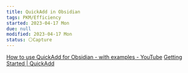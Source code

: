 ```yaml
---
title: QuickAdd in Obsidian
tags: PKM/Efficiency
started: 2023-04-17 Mon
due: null
modified: 2023-04-17 Mon
status: ⚪Capture
---
```

[How to use QuickAdd for Obsidian - with examples - YouTube](https://www.youtube.com/watch?v=gYK3VDQsZJo)
[Getting Started | QuickAdd](https://quickadd.obsidian.guide/docs/)
